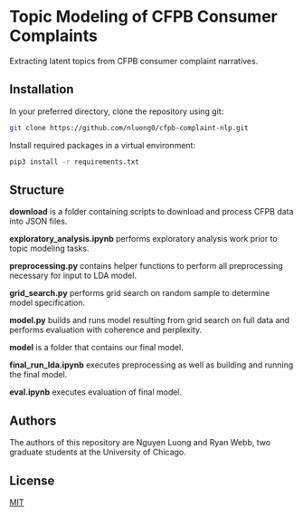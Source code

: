 # Topic Modeling of CFPB Consumer Complaints
Extracting latent topics from CFPB consumer complaint narratives.

## Installation

In your preferred directory, clone the repository using git:

```bash
git clone https://github.com/nluong0/cfpb-complaint-nlp.git
```
Install required packages in a virtual environment:

```bash
pip3 install -r requirements.txt
```

## Structure

__download__ is a folder containing scripts to download and process CFPB data into JSON files.

__exploratory_analysis.ipynb__ performs exploratory analysis work prior to topic modeling tasks.

__preprocessing.py__ contains helper functions to perform all preprocessing necessary for input to LDA model.

__grid_search.py__ performs grid search on random sample to determine model specification.

__model.py__ builds and runs model resulting from grid search on full data and performs evaluation with coherence and perplexity.

__model__ is a folder that contains our final model.

__final_run_lda.ipynb__ executes preprocessing as well as building and running the final model.

__eval.ipynb__ executes evaluation of final model.

## Authors
The authors of this repository are Nguyen Luong and Ryan Webb, two graduate students at the University of Chicago.

## License
[MIT](https://choosealicense.com/licenses/mit/)

